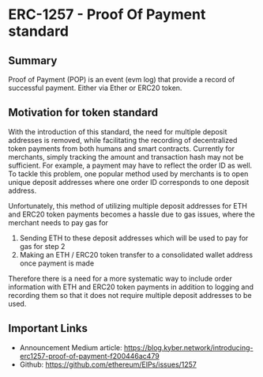 # ERC-1257 - Proof Of Payment standard

## Summary
Proof of Payment (POP) is an event (evm log) that provide a record of successful payment. Either via Ether or ERC20 token.

## Motivation for token standard
With the introduction of this standard, the need for multiple deposit addresses is removed, while facilitating the recording of decentralized token payments from both humans and smart contracts. Currently for merchants, simply tracking the amount and transaction hash may not be sufficient. For example, a payment may have to reflect the order ID as well. To tackle this problem, one popular method used by merchants is to open unique deposit addresses where one order ID corresponds to one deposit address.

Unfortunately, this method of utilizing multiple deposit addresses for ETH and ERC20 token payments becomes a hassle due to gas issues, where the merchant needs to pay gas for

  1. Sending ETH to these deposit addresses which will be used to pay for gas for step 2
  2. Making an ETH / ERC20 token transfer to a consolidated wallet address once payment is made

Therefore there is a need for a more systematic way to include order information with ETH and ERC20 token payments in addition to logging and recording them so that it does not require multiple deposit addresses to be used.

## Important Links
* Announcement Medium article: https://blog.kyber.network/introducing-erc1257-proof-of-payment-f200446ac479
* Github: https://github.com/ethereum/EIPs/issues/1257
